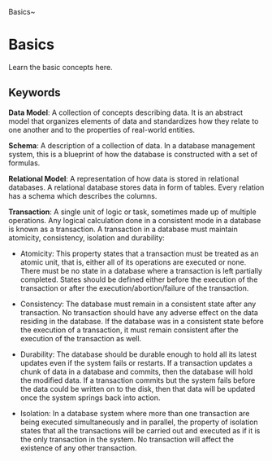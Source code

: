 Basics~
# Basics

Learn the basic concepts here. 

## Keywords
  
**Data Model**: A collection of concepts describing data. It is an abstract model that organizes
elements of data and standardizes how they relate to one another and to the properties of 
real-world entities.

**Schema**:  A description of a collection of data. In a database management system, this is a blueprint 
of how the database is constructed with a set of formulas.

**Relational Model**: A representation of how data is stored in relational databases. A relational 
database stores data in form of tables. Every relation has a schema which describes the columns. 

**Transaction**: A single unit of logic or task, sometimes made up of multiple operations. Any logical 
calculation done in a consistent mode in a database is known as a transaction. A transaction in a 
database must maintain atomicity, consistency, isolation and durability: 

- Atomicity: This property states that a transaction must be treated as an atomic unit, that is, 
either all of its operations are executed or none. There must be no state in a database where a 
transaction is left partially completed. States should be defined either before the execution of 
the transaction or after the execution/abortion/failure of the transaction.

- Consistency: The database must remain in a consistent state after any transaction. No transaction 
should have any adverse effect on the data residing in the database. If the database was in a consistent
state before the execution of a transaction, it must remain consistent after the execution of the 
transaction as well.

- Durability: The database should be durable enough to hold all its latest updates even if the system
fails or restarts. If a transaction updates a chunk of data in a database and commits, then the database
will hold the modified data. If a transaction commits but the system fails before the data could be
written on to the disk, then that data will be updated once the system springs back into action.

- Isolation: In a database system where more than one transaction are being executed simultaneously and
in parallel, the property of isolation states that all the transactions will be carried out and executed
as if it is the only transaction in the system. No transaction will affect the existence of any other
transaction.
